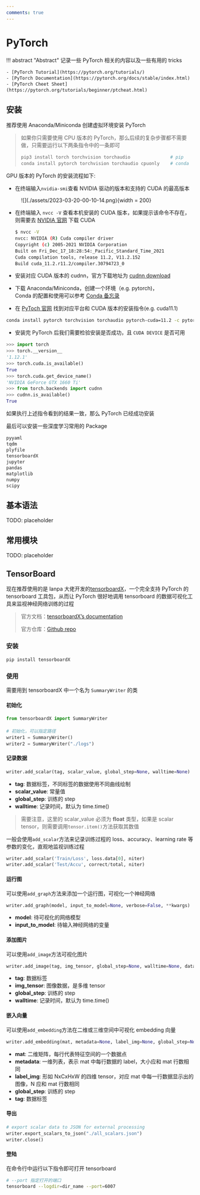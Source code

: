 ```yaml
---
comments: true
---
```


# PyTorch

!!! abstract "Abstract"
    记录一些 PyTorch 相关的内容以及一些有用的 tricks

    - [PyTorch Tutorial](https://pytorch.org/tutorials/)
    - [PyTorch Documentation](https://pytorch.org/docs/stable/index.html)
    - [PyTorch Cheet Sheet](https://pytorch.org/tutorials/beginner/ptcheat.html)

## 安装

推荐使用 Anaconda/Miniconda 创建虚拟环境安装 PyTorch

> 如果你只需要使用 CPU 版本的 PyTorch，那么后续的复杂步骤都不需要做，只需要运行以下两条指令中的一条即可
>
> ```sh
> pip3 install torch torchvision torchaudio               # pip
> conda install pytorch torchvision torchaudio cpuonly    # conda
> ```

GPU 版本的 PyTorch 的安装流程如下:

- 在终端输入`nvidia-smi`查看 NVIDIA 驱动的版本和支持的 CUDA 的最高版本

<figure markdown>
  ![](./assets/2023-03-20-00-10-14.png){width = 200}
  <figcaption></figcaption>
</figure>

- 在终端输入 `nvcc -V` 查看本机安装的 CUDA 版本，如果提示该命令不存在，则需要去 [NVIDIA 官网](https://developer.nvidia.com/cuda-downloads) 下载 CUDA

  ```sh
  $ nvcc -V
  nvcc: NVIDIA (R) Cuda compiler driver
  Copyright (c) 2005-2021 NVIDIA Corporation
  Built on Fri_Dec_17_18:28:54:_Pacific_Standard_Time_2021
  Cuda compilation tools, release 11.2, V11.2.152
  Build cuda_11.2.r11.2/compiler.30794723_0
  ```

- 安装对应 CUDA 版本的 cudnn，官方下载地址为 [cudnn download](https://developer.nvidia.com/rdp/cudnn-download)
- 下载 Anaconda/Miniconda，创建一个环境（e.g. pytorch)，<br>Conda 的配置和使用可以参考 [Conda 备忘录](../conda/index.md)
- 在 [PyToch 官网](https://pytorch.org/get-started/locally/) 找到对应平台和 CUDA 版本的安装指令(e.g. cuda11.1)

```sh
conda install pytorch torchvision torchaudio pytorch-cuda=11.2 -c pytorch -c nvidia
```

- 安装完 PyTorch 后我们需要检验安装是否成功，且 `CUDA DEVICE` 是否可用

```py
>>> import torch
>>> torch.__version__
'1.12.1'
>>> torch.cuda.is_available()
True
>>> torch.cuda.get_device_name()
'NVIDIA GeForce GTX 1660 Ti'
>>> from torch.backends import cudnn
>>> cudnn.is_available()
True
```

如果执行上述指令看到的结果一致，那么 PyTorch 已经成功安装

最后可以安装一些深度学习常用的 Package

```
pyyaml
tqdm
plyfile
tensorboardX
jupyter
pandas
matplotlib
numpy
scipy
```

## 基本语法

TODO: placeholder

## 常用模块

TODO: placeholder

## TensorBoard

现在推荐使用的是 lanpa 大佬开发的[tensorboardX](https://github.com/lanpa/tensorboardX)，一个完全支持 PyTorch 的 tensorboard 工具包，从而让 PyTorch 很好地调用 tensorboard 的数据可视化工具来监视神经网络训练的过程

>官方文档：[tensorboardX’s documentation](https://tensorboardx.readthedocs.io/en/latest/index.html)
>
>官方仓库：[Github repo](https://github.com/lanpa/tensorboardX)

### 安装

```sh
pip install tensorboardX
```

### 使用

需要用到 tensorboardX 中一个名为 `SummaryWriter` 的类

#### 初始化

```py
from tensorboardX import SummaryWriter

# 初始化，可以指定路径
writer1 = SummaryWriter()
writer2 = SummaryWriter("./logs")
```

#### 记录数据

```py
writer.add_scalar(tag, scalar_value, global_step=None, walltime=None)
```

- **tag**: 数据标签，不同标签的数据使用不同曲线绘制
- **scalar_value**: 常量值
- **global_step**: 训练的 step
- **walltime**: 记录时间，默认为 time.time()

> 需要注意，这里的 scalar_value 必须为 **float** 类型，如果是 scalar tensor，则需要调用`tensor.item()`方法获取其数值

一般会使用`add_scalar`方法来记录训练过程的 loss、accuracy、learning rate 等参数的变化，直观地监视训练过程

```py
writer.add_scalar('Train/Loss', loss.data[0], niter)
writer.add_scalar('Test/Accu', correct/total, niter)
```

#### 运行图

可以使用`add_graph`方法来添加一个运行图，可视化一个神经网络

```py
writer.add_graph(model, input_to_model=None, verbose=False, **kwargs)
```

- **model**: 待可视化的网络模型
- **input\_to\_model**: 待输入神经网络的变量

#### 添加图片

可以使用`add_image`方法可视化图片

```py
writer.add_image(tag, img_tensor, global_step=None, walltime=None, dataformats='CHW')
```

- **tag**: 数据标签
- **img_tensor**: 图像数据，是多维 tensor
- **global_step**: 训练的 step
- **walltime**: 记录时间，默认为 time.time()

#### 嵌入向量

可以使用`add_embedding`方法在二维或三维空间中可视化 embedding 向量

```py
writer.add_embedding(mat, metadata=None, label_img=None, global_step=None, tag='default', metadata_header=None)
```

- **mat**: 二维矩阵，每行代表特征空间的一个数据点
- **metadata**: 一维列表，表示 mat 中每行数据的 label，大小应和 mat 行数相同
- **label_img**: 形如 NxCxHxW 的四维 tensor，对应 mat 中每一行数据显示出的图像，N 应和 mat 行数相同
- **global_step**: 训练的 step
- **tag**: 数据标签

#### 导出

```py
# export scalar data to JSON for external processing
writer.export_scalars_to_json("./all_scalars.json")
writer.close()
```

#### 登陆

在命令行中运行以下指令即可打开 tensorboard

```sh
# --port 指定打开的端口
tensorboard --logdir=dir_name --port=6007
```

